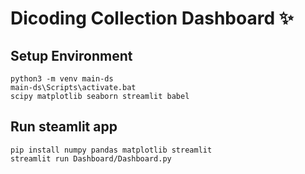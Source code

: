 # Dicoding Collection Dashboard ✨

## Setup Environment 
```
python3 -m venv main-ds
main-ds\Scripts\activate.bat
scipy matplotlib seaborn streamlit babel
```

## Run steamlit app
```
pip install numpy pandas matplotlib streamlit 
streamlit run Dashboard/Dashboard.py
```